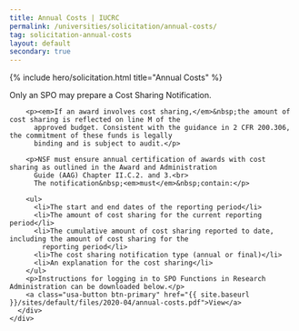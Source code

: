 ```yaml
---
title: Annual Costs | IUCRC
permalink: /universities/solicitation/annual-costs/
tag: solicitation-annual-costs
layout: default
secondary: true
---
```


{% include hero/solicitation.html title="Annual Costs" %}

<div class="content-block">
    <div class="container">
      <div class="content-block__inner">
        <p>Only an SPO may prepare a Cost Sharing Notification.</p>

        <p><em>If an award involves cost sharing,</em>&nbsp;the amount of cost sharing is reflected on line M of the
          approved budget. Consistent with the guidance in 2 CFR 200.306, the commitment of these funds is legally
          binding and is subject to audit.</p>

        <p>NSF must ensure annual certification of awards with cost sharing as outlined in the Award and Administration
          Guide (AAG) Chapter II.C.2. and 3.<br>
          The notification&nbsp;<em>must</em>&nbsp;contain:</p>

        <ul>
          <li>The start and end dates of the reporting period</li>
          <li>The amount of cost sharing for the current reporting period</li>
          <li>The cumulative amount of cost sharing reported to date, including the amount of cost sharing for the
            reporting period</li>
          <li>The cost sharing notification type (annual or final)</li>
          <li>An explanation for the cost sharing</li>
        </ul>
        <p>Instructions for logging in to SPO Functions in Research Administration can be downloaded below.</p>
        <a class="usa-button btn-primary" href="{{ site.baseurl }}/sites/default/files/2020-04/annual-costs.pdf">View</a>
      </div>
    </div>
  </div>